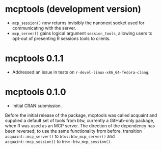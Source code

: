 # mcptools (development version)

* `mcp_session()` now returns invisibly the nanonext socket used for communicating with the server.
* `mcp_server()` gains logical argument `session_tools`, allowing users to opt-out of presenting R sessions tools to clients.

# mcptools 0.1.1

* Addressed an issue in tests on `r-devel-linux-x86_64-fedora-clang`.

# mcptools 0.1.0

* Initial CRAN submission.

Before the initial release of the package, mcptools was called acquaint and supplied a default set of tools from btw, currently a GitHub-only package, when R was used as an MCP server. The direction of the dependency has been reversed; to use the same functionality from before, transition `acquaint::mcp_server()` to `btw::btw_mcp_server()` and `acquaint::mcp_session()` to `btw::btw_mcp_session()`.
